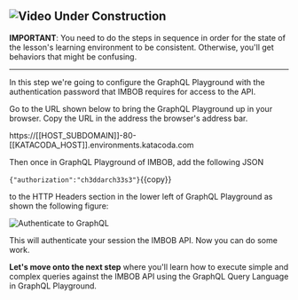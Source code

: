 ![Video Under Construction](https://raw.githubusercontent.com/reselbob/katacoda-scenarios/master/understanding-graphql-using-imbob/images/video-under-construction.jpg)
------

**IMPORTANT**: You need to do the steps in sequence in order for the state of the lesson's learning environment to be
consistent. Otherwise, you'll get behaviors that might be confusing.

------

In this step we're going to configure the GraphQL Playground with
the authentication password that IMBOB requires for access to the API. 

Go to the URL shown below to bring the GraphQL Playground up in your browser. Copy the URL in the address the browser's
address bar.

https://[[HOST_SUBDOMAIN]]-80-[[KATACODA_HOST]].environments.katacoda.com

Then once in GraphQL Playground of IMBOB, add the following JSON

`{"authorization":"ch3ddarch33s3"}`{{copy}}

to the HTTP Headers section in the lower left of GraphQL Playground as shown the following figure:
 
![Authenticate to GraphQL](https://raw.githubusercontent.com/reselbob/katacoda-scenarios/master/understanding-graphql-using-imbob/images/graphql-authorization-01.png)
 
This will authenticate your session the IMBOB API. Now you can do some work.

**Let's move onto the next step** where you'll learn how to execute simple and complex queries against the IMBOB API
using the GraphQL Query Language in GraphQL Playground.
